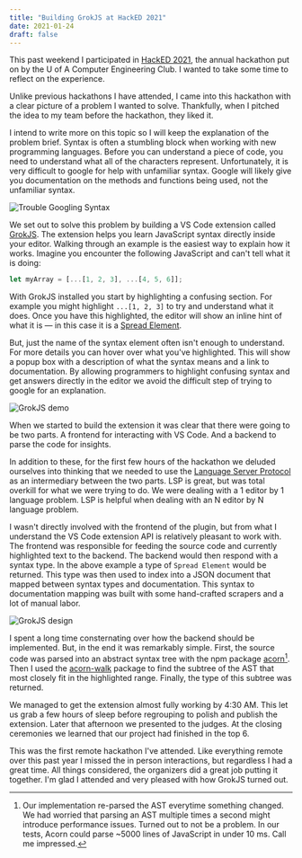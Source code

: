```yaml
---
title: "Building GrokJS at HackED 2021"
date: 2021-01-24
draft: false
---
```


This past weekend I participated in [HackED 2021](https://hacked-2021.devpost.com/), the annual hackathon put on by the U of A Computer Engineering Club. I wanted to take some time to reflect on the experience.

Unlike previous hackathons I have attended, I came into this hackathon with a clear picture of a problem I wanted to solve. Thankfully, when I pitched the idea to my team before the hackathon, they liked it.

I intend to write more on this topic so I will keep the explanation of the problem brief. Syntax is often a stumbling block when working with new programming languages. Before you can understand a piece of code, you need to understand what all of the characters represent. Unfortunately, it is very difficult to google for help with unfamiliar syntax. Google will likely give you documentation on the methods and functions being used, not the unfamiliar syntax.

![Trouble Googling Syntax](/googling_syntax.png)

We set out to solve this problem by building a VS Code extension called [GrokJS](https://marketplace.visualstudio.com/items?itemName=grokjs.grok-js). The extension helps you learn JavaScript syntax directly inside your editor. Walking through an example is the easiest way to explain how it works. Imagine you encounter the following JavaScript and can't tell what it is doing:

```js
let myArray = [...[1, 2, 3], ...[4, 5, 6]];
```

With GrokJS installed you start by highlighting a confusing section. For example you might highlight `...[1, 2, 3]` to try and understand what it does. Once you have this highlighted, the editor will show an inline hint of what it is — in this case it is a [Spread Element](https://developer.mozilla.org/en-US/docs/Web/JavaScript/Reference/Operators/Spread_syntax).

But, just the name of the syntax element often isn't enough to understand. For more details you can hover over what you've highlighted. This will show a popup box with a description of what the syntax means and a link to documentation. By allowing programmers to highlight confusing syntax and get answers directly in the editor we avoid the difficult step of trying to google for an explanation.

![GrokJS demo](/grokjs_demo.gif)

When we started to build the extension it was clear that there were going to be two parts. A frontend for interacting with VS Code. And a backend to parse the code for insights.

In addition to these, for the first few hours of the hackathon we deluded ourselves into thinking that we needed to use the [Language Server Protocol](https://microsoft.github.io/language-server-protocol/) as an intermediary between the two parts. LSP is great, but was total overkill for what we were trying to do. We were dealing with a 1 editor by 1 language problem. LSP is helpful when dealing with an N editor by N language problem.

I wasn't directly involved with the frontend of the plugin, but from what I understand the VS Code extension API is relatively pleasant to work with. The frontend was responsible for feeding the source code and currently highlighted text to the backend. The backend would then respond with a syntax type. In the above example a type of `Spread Element` would be returned. This type was then used to index into a JSON document that mapped between syntax types and documentation. This syntax to documentation mapping was built with some hand-crafted scrapers and a lot of manual labor.

![GrokJS design](/grokjs_design.png)

I spent a long time consternating over how the backend should be implemented. But, in the end it was remarkably simple. First, the source code was parsed into an abstract syntax tree with the npm package [acorn](https://github.com/acornjs/acorn)[^1]. Then I used the [acorn-walk](https://github.com/acornjs/acorn/tree/master/acorn-walk) package to find the subtree of the AST that most closely fit in the highlighted range. Finally, the type of this subtree was returned.

We managed to get the extension almost fully working by 4:30 AM. This let us grab a few hours of sleep before regrouping to polish and publish the extension. Later that afternoon we presented to the judges. At the closing ceremonies we learned that our project had finished in the top 6.

This was the first remote hackathon I've attended. Like everything remote over this past year I missed the in person interactions, but regardless I had a great time. All things considered, the organizers did a great job putting it together. I'm glad I attended and very pleased with how GrokJS turned out.

[^1]: Our implementation re-parsed the AST everytime something changed. We had worried that parsing an AST multiple times a second might introduce performance issues. Turned out to not be a problem. In our tests, Acorn could parse ~5000 lines of JavaScript in under 10 ms. Call me impressed.
